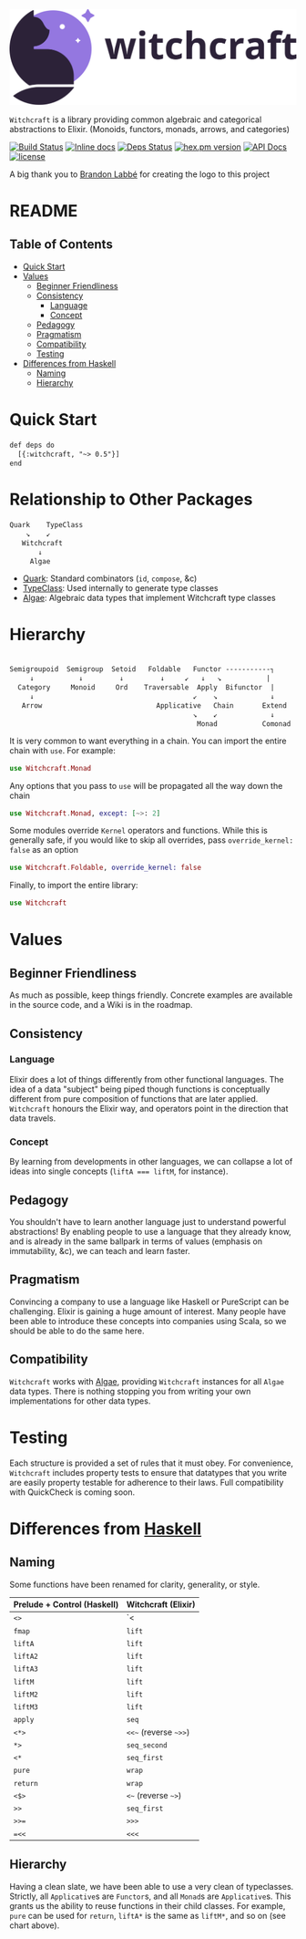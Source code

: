 ![](https://github.com/expede/witchcraft/raw/master/brand/Wordmark/PNG/WC-wordmark-lrg@2x.png)

`Witchcraft` is a library providing common algebraic and categorical abstractions to Elixir.
(Monoids, functors, monads, arrows, and categories)

[![Build Status](https://travis-ci.org/expede/witchcraft.svg?branch=master)](https://travis-ci.org/expede/witchcraft) [![Inline docs](http://inch-ci.org/github/expede/witchcraft.svg?branch=master)](http://inch-ci.org/github/expede/witchcraft) [![Deps Status](https://beta.hexfaktor.org/badge/all/github/expede/witchcraft.svg)](https://beta.hexfaktor.org/github/expede/witchcraft) [![hex.pm version](https://img.shields.io/hexpm/v/witchcraft.svg?style=flat)](https://hex.pm/packages/witchcraft) [![API Docs](https://img.shields.io/badge/api-docs-yellow.svg?style=flat)](http://hexdocs.pm/witchcraft/) [![license](https://img.shields.io/github/license/mashape/apistatus.svg?maxAge=2592000)](https://github.com/expede/witchcraft/blob/master/LICENSE)

A big thank you to [Brandon Labbé](https://dribbble.com/brandonlabbe) for creating the logo to this project

# README
## Table of Contents
- [Quick Start](#quick-start)
- [Values](#values)
  - [Beginner Friendliness](#beginner-friendliness)
  - [Consistency](#consistency)
    - [Language](#language)
    - [Concept](#concept)
  - [Pedagogy](#pedagogy)
  - [Pragmatism](#pragmatism)
  - [Compatibility](#compatibility)
  - [Testing](#testing)
- [Differences from Haskell](#differences-from-haskell)
  - [Naming](#naming)
  - [Hierarchy](#hierarchy)

# Quick Start

```
def deps do
  [{:witchcraft, "~> 0.5"}]
end
```

# Relationship to Other Packages
```
Quark    TypeClass
    ↘    ↙
   Witchcraft
       ↓
     Algae
```

* [Quark](https://hex.pm/packages/quark): Standard combinators (`id`, `compose`, &c)
* [TypeClass](https://hex.pm/packages/type_class): Used internally to generate type classes
* [Algae](https://hex.pm/packages/algae): Algebraic data types that implement Witchcraft type classes

# Hierarchy

```

Semigroupoid  Semigroup  Setoid   Foldable   Functor -----------┐
     ↓           ↓         ↓         ↓     ↙   ↓   ↘           |
  Category     Monoid     Ord    Traversable  Apply  Bifunctor  |
     ↓                                       ↙    ↘             ↓
   Arrow                            Applicative   Chain       Extend
                                             ↘    ↙             ↓
                                              Monad           Comonad

```

It is very common to want everything in a chain. You can import the entire chain
with `use`. For example:

```elixir
use Witchcraft.Monad
```

Any options that you pass to `use` will be propagated all the way down the chain

```elixir
use Witchcraft.Monad, except: [~>: 2]
```

Some modules override `Kernel` operators and functions. While this is generally safe,
if you would like to skip all overrides, pass `override_kernel: false` as an option

```elixir
use Witchcraft.Foldable, override_kernel: false
```

Finally, to import the entire library:

```elixir
use Witchcraft
```

# Values
## Beginner Friendliness
As much as possible, keep things friendly. Concrete examples are available in the
source code, and a Wiki is in the roadmap.

## Consistency
### Language
Elixir does a lot of things differently from other functional languages. The idea
of a data "subject" being piped though functions is conceptually different from
pure composition of functions that are later applied. `Witchcraft` honours the Elixir
way, and operators point in the direction that data travels.

### Concept
By learning from developments in other languages, we can collapse a lot of ideas into
single concepts (`liftA === liftM`, for instance).

## Pedagogy
You shouldn't have to learn another language just to understand powerful abstractions!
By enabling people to use a language that they already know, and is already in the
same ballpark in terms of values (emphasis on immutability, &c), we can teach and
learn faster.

## Pragmatism
Convincing a company to use a language like Haskell or PureScript can be challenging.
Elixir is gaining a huge amount of interest. Many people have been able to introduce
these concepts into companies using Scala, so we should be able to do the same here.

## Compatibility
`Witchcraft` works with [Algae](https://hex.pm/packages/algae), providing `Witchcraft`
instances for all `Algae` data types. There is nothing stopping you from writing your
own implementations for other data types.

# Testing
Each structure is provided a set of rules that it must obey. For convenience, `Witchcraft`
includes property tests to ensure that datatypes that you write are easily property testable
for adherence to their laws. Full compatibility with QuickCheck is coming soon.

# Differences from [Haskell](https://www.haskell.org)
## Naming
Some functions have been renamed for clarity, generality, or style.

| Prelude + Control (Haskell) | Witchcraft (Elixir)   |
|-----------------------------|-----------------------|
| `<>`                        | `<|>`                 |
| `fmap`                      | `lift`                |
| `liftA`                     | `lift`                |
| `liftA2`                    | `lift`                |
| `liftA3`                    | `lift`                |
| `liftM`                     | `lift`                |
| `liftM2`                    | `lift`                |
| `liftM3`                    | `lift`                |
| `apply`                     | `seq`                 |
| `<*>`                       | `<<~` (reverse `~>>`) |
| `*>`                        | `seq_second`          |
| `<*`                        | `seq_first`           |
| `pure`                      | `wrap`                |
| `return`                    | `wrap`                |
| `<$>`                       | `<~` (reverse `~>`)   |
| `>>`                        | `seq_first`           |
| `>>=`                       | `>>>`                 |
| `=<<`                       | `<<<`                 |

## Hierarchy
Having a clean slate, we have been able to use a very clean of typeclasses. Strictly,
all `Applicative`s are `Functor`s, and all `Monad`s are `Applicative`s. This grants
us the ability to reuse functions in their child classes. For example, `pure` can
be used for `return`, `liftA*` is the same as `liftM*`, and so on (see chart above).
